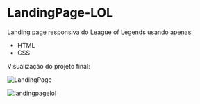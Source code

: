 # LandingPage-LOL
 Landing page responsiva do League of Legends usando apenas:
 - HTML
 - CSS

 Visualização do projeto final: 
 
 ![LandingPage](https://github.com/Luccasmarinho/LandingPage-Responsiva/assets/138074678/fbd90e4d-ad0f-4878-9b95-bcaea69c97b2)

![landingpagelol](https://github.com/Luccasmarinho/LandingPage-Responsiva/assets/138074678/83da7ef3-492c-44f8-880a-77da51ca15db)

 




